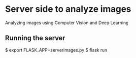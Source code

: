 # Server side to analyze images
Analyzing images using Computer Vision and Deep Learning

## Running the server
$ export FLASK_APP=serverimages.py
$ flask run
